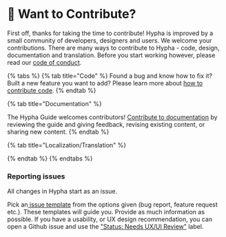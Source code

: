 # 🙋 Want to Contribute?

First off, thanks for taking the time to contribute! Hypha is improved by a small community of developers, designers and users. We welcome your contributions. There are many ways to contribute to Hypha - code, design, documentation and translation. Before you start working however, please read our [code of conduct](codeofconduct.md).

{% tabs %}
{% tab title="Code" %}
Found a bug and know how to fix it? Built a new feature you want to add? Please learn more about [how to contribute code](code/).
{% endtab %}

{% tab title="Documentation" %}


The Hypha Guide welcomes contributors! [Contribute to documentation](../contributing/contributing-to-documentation.md) by reviewing the guide and giving feedback, revising existing content, or sharing new content.&#x20;
{% endtab %}

{% tab title="Localization/Translation" %}

{% endtab %}
{% endtabs %}

### Reporting issues

All changes in Hypha start as an issue.

Pick an[ issue template](https://github.com/HyphaApp/hypha/issues/new/choose) from the options given (bug report, feature request etc.). These templates will guide you. Provide as much information as possible. If you have a usability, or UX design recommendation, you can open a Github issue and use the ["Status: Needs UX/UI Review"](https://github.com/HyphaApp/hypha/labels/Status%3A%20Needs%20UI%2FUX%20review) label.



###
